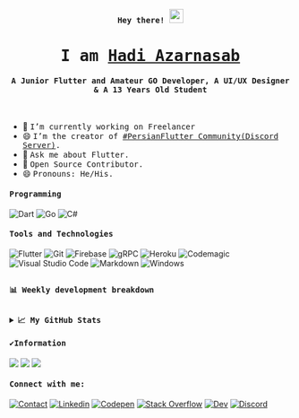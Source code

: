 <p align="center"><samp><b> Hey there! <img src="https://media.giphy.com/media/hvRJCLFzcasrR4ia7z/giphy.gif" width="25px"> </b></samp></p>
<p align="center"><h1 align="center"><samp> I am <a href="https://redl.ink/HadiAzarnasab">Hadi Azarnasab </a> </samp></h1></p>
<p align="center"><h4 align="center"><samp> A Junior Flutter and Amateur GO Developer, A UI/UX Designer & A 13 Years Old Student</samp></h4></p>
<br>

<div>
  
  
- 🔭 <samp>I’m currently working on Freelancer
- 😄 <samp>I’m the creator of [#PersianFlutter Community(Discord Server)](https://discord.gg/fUjxQFr7).
- 💬 <samp>Ask me about Flutter.
- 🥇 <samp>Open Source Contributor.
- 😄 <samp>Pronouns: He/His.
</div>
  
<h4><b><samp>Programming</samp></b></h4>

![Dart](https://img.shields.io/badge/Dart-2bb7f6?style=flat-square&logo=Dart&logoColor=white)
![Go](https://img.shields.io/badge/Go-ea2d2f?style=flat-square&logo=go&logoColor=white)
<img alt="C#" src="https://img.shields.io/badge/C%23-%23239120.svg?style=flat-square&logo=c-sharp&logoColor=white"/>
<h4><b><samp>Tools and Technologies</samp></b></h4>

![Flutter](https://img.shields.io/badge/Flutter-47c5fb?style=flat-square&logo=Flutter&logoColor=white)
![Git](https://img.shields.io/badge/Git-F05032?style=flat-square&logo=Git&logoColor=white)
![Firebase](https://img.shields.io/badge/Firebase-ffcb2c?style=flat-square&logo=Firebase&logoColor=white)
![gRPC](https://img.shields.io/badge/gRPC-ffcb2c?style=flat-square&logo=gRPC&logoColor=white)
![Heroku](https://img.shields.io/badge/Heroku-443a86?style=flat-square&logo=Heroku&logoColor=white)
![Codemagic](https://img.shields.io/badge/CodeMagic-black?style=flat-square&logo=CodeMagic&logoColor=white)
![Visual Studio Code](https://img.shields.io/badge/Visual_Studio_Code-007ACC?style=flat-square&logo=Visual-Studio-Code&logoColor=white)
![Markdown](https://img.shields.io/badge/Markdown-black?style=flat-square&logo=Markdown&logoColor=white)
![Windows](https://img.shields.io/badge/Windows-informational?style=flat-square&logo=windows&logoColor=white&color=2bbc8a)


##

<h4><b><samp>📊 Weekly development breakdown</samp></b></h4>

<!--START_SECTION:waka-->
 
<!--END_SECTION:waka-->

##


<details>
  <summary><b><samp>📈 My GitHub Stats</samp></b></summary>
<br>
<a href="https://github.com/Hadi7546">
<img align="center" src="https://github-readme-stats.vercel.app/api/top-langs/?username=Hadi7546&theme=nord" />
</a>
<br>
  
<a href="https://github.com/Hadi7546">
<img align="center" src="https://github-readme-stats.vercel.app/api?username=Hadi7546&show_icons=true&count_private=true&include_all_commits=true&theme=nord" /></a>
<a href="https://github.com/Hadi7546">
<img align="center" src="https://github-readme-streak-stats.herokuapp.com/?user=hadi7546&theme=nord" />
</a>

</details>

<h4><b><samp>✔Information</samp></b></h4>
  
![](https://img.shields.io/badge/Age-14-blue?style=flat-square)
![](https://img.shields.io/badge/Living-Bushehr,%20Iran-blue?style=flat-square)
[![](https://img.shields.io/badge/Links-click%20on%20this%20badge-FF0E3A?style=flat-square)](https://redl.ink/HadiAzarnasab)
  
 <h4><b><samp>Connect with me:</samp></b></h4>

[![Contact](https://img.shields.io/badge/hazard7546@gmail.com-0075c8?style=flat-square&logo=gmail&logoColor=white)](mailto:hazard7546@gmail.com)
[![Linkedin](https://img.shields.io/badge/Hadi_Azarnasab-0077b5?style=flat-square&logo=Linkedin&logoColor=white)](https://www.linkedin.com/in/hadiazarnasab/) 
[![Codepen](https://img.shields.io/badge/Hadi_Azarnasab-1e1f26?style=flat-square&logo=codepen&logoColor=white)](https://codepen.io/Hadi7546)
[![Stack Overflow](https://img.shields.io/badge/Hadi_Azarnasab-393939?style=flat-square&logo=stack-overflow&logoColor=white)](https://stackoverflow.com/users/15070335/hadi-azarnasab)
[![Dev](https://img.shields.io/badge/@Hadi7546-black?style=flat-square&logo=dev.to&logoColor=white)](https://dev.to/Hadi7546)
[![Discord](https://img.shields.io/badge/@HadiAzarnasab-black?style=flat-square&logo=discord&logoColor=white)](https://discord.com/users/831983661413826570)


<!-- 
![age](https://img.shields.io/badge/Age-13-blue)
![focus](https://img.shields.io/badge/focus-Flutter-brightgreen&logo=flutter)
![living](https://img.shields.io/badge/living-iran-3c9)<br><br>
<img align="center" alt="wallpaper" width=250px height=300px src="https://github.com/Hadi7546/Hadi7546/blob/main/images/goflutter.png"/>



Junior Flutter, Go Developer. UI/UX Designer

My Links: https://redl.ink/HadiAzarnasab

<a href="redl.ink/HadiAzarnasab/Linkedin">
  <img align="left" alt="Hadi Azarnasab 's LinkedIN" width="26px" src="https://raw.githubusercontent.com/peterthehan/peterthehan/master/assets/linkedin.svg" />
</a>
‌

## 🔧 Technologies & Tools
![](https://img.shields.io/badge/OS-Windows-informational?style=flat&logo=windows&logoColor=white&color=2bbc8a)
![](https://img.shields.io/badge/Editor-VSCode-informational?style=flat&logo=visual-studio-code&logoColor=white&color=2bbc8a)
![](https://img.shields.io/badge/Code-Flutter-informational?style=flat&logo=flutter&logoColor=white&color=2bbc8a)
![](https://img.shields.io/badge/Code-GoLang-informational?style=flat&logo=go&logoColor=white&color=2bbc8a)
<a href="https://github.com/Hadi7546">
<img align="center" src="https://github-readme-stats.vercel.app/api?username=Hadi7546&show_icons=true&count_private=true&include_all_commits=true&theme=nord" /></a>
<a href="https://github.com/Hadi7546">
<img align="center" src="https://github-readme-stats.vercel.app/api/top-langs/?username=Hadi7546&theme=nord" />
</a>
<a href="https://github.com/Hadi7546">
<img align="center" src="https://github-readme-streak-stats.herokuapp.com/?user=hadi7546&theme=nord" />
</a>
 -->
